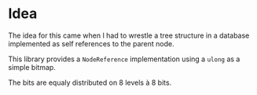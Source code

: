 # Idea

The idea for this came when I had to wrestle a tree structure in a database implemented as self references to the parent node.

This library provides a `NodeReference` implementation using a `ulong` as a simple bitmap.

The bits are equaly distributed on 8 levels à 8 bits.